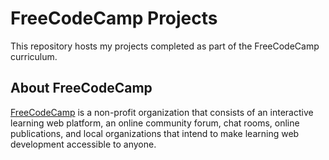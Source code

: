 # FreeCodeCamp Projects

This repository hosts my projects completed as part of the FreeCodeCamp curriculum.


## About FreeCodeCamp

[FreeCodeCamp](https://www.freecodecamp.org/) is a non-profit organization that consists of an interactive learning web platform, an online community forum, chat rooms, online publications, and local organizations that intend to make learning web development accessible to anyone.
